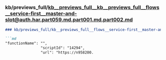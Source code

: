 ### kb/previews_full/kb__previews_full__kb__previews_full__flows__service-first__master-and-slot@auth.har.part059.md.part001.md.part002.md

```md
### kb/previews_full/kb__previews_full__flows__service-first__master-and-slot@auth.har.part059.md.part001.md (part 002)

```md
"functionName": "",
                "scriptId": "14294",
                "url": "https://n958200.
```

```

```
